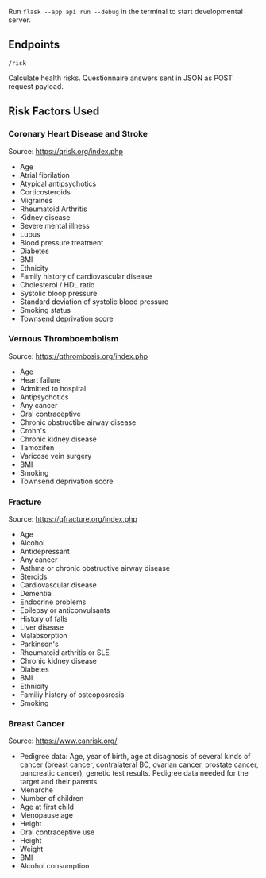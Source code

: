 Run `flask --app api run --debug`  in the terminal to start developmental server.

## Endpoints

`/risk`

Calculate health risks. Questionnaire answers sent in JSON as POST request payload.

## Risk Factors Used

### Coronary Heart Disease and Stroke

Source: https://qrisk.org/index.php

- Age
- Atrial fibrilation
- Atypical antipsychotics
- Corticosteroids
- Migraines
- Rheumatoid Arthritis
- Kidney disease
- Severe mental illness
- Lupus
- Blood pressure treatment
- Diabetes
- BMI
- Ethnicity
- Family history of cardiovascular disease
- Cholesterol / HDL ratio
- Systolic bloop pressure
- Standard deviation of systolic blood pressure
- Smoking status
- Townsend deprivation score

### Vernous Thromboembolism

Source: https://qthrombosis.org/index.php

- Age
- Heart failure
- Admitted to hospital
- Antipsychotics
- Any cancer
- Oral contraceptive
- Chronic obstructibe airway disease
- Crohn's
- Chronic kidney disease
- Tamoxifen
- Varicose vein surgery
- BMI
- Smoking
- Townsend deprivation score

### Fracture

Source: https://qfracture.org/index.php

- Age
- Alcohol
- Antidepressant
- Any cancer
- Asthma or chronic obstructive airway disease
- Steroids
- Cardiovascular disease
- Dementia
- Endocrine problems
- Epilepsy or anticonvulsants
- History of falls
- Liver disease
- Malabsorption
- Parkinson's
- Rheumatoid arthritis or SLE
- Chronic kidney disease
- Diabetes
- BMI
- Ethnicity
- Familiy history of osteoposrosis
- Smoking

### Breast Cancer

Source: https://www.canrisk.org/

- Pedigree data: Age, year of birth, age at disagnosis of several kinds of cancer (breast cancer, contralateral BC, ovarian cancer, prostate cancer, pancreatic cancer), genetic test results. Pedigree data needed for the target and their parents.
- Menarche
- Number of children
- Age at first child
- Menopause age
- Height
- Oral contraceptive use
- Height
- Weight
- BMI
- Alcohol consumption




